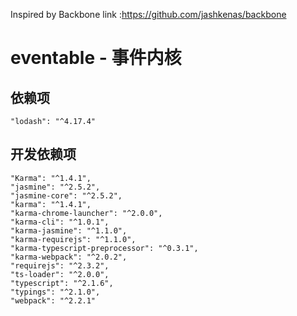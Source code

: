 Inspired by Backbone link :https://github.com/jashkenas/backbone

# eventable - 事件内核
## 依赖项
```
"lodash": "^4.17.4"
```
## 开发依赖项
```
"Karma": "^1.4.1",
"jasmine": "^2.5.2",
"jasmine-core": "^2.5.2",
"karma": "^1.4.1",
"karma-chrome-launcher": "^2.0.0",
"karma-cli": "^1.0.1",
"karma-jasmine": "^1.1.0",
"karma-requirejs": "^1.1.0",
"karma-typescript-preprocessor": "^0.3.1",
"karma-webpack": "^2.0.2",
"requirejs": "^2.3.2",
"ts-loader": "^2.0.0",
"typescript": "^2.1.6",
"typings": "^2.1.0",
"webpack": "^2.2.1"
```